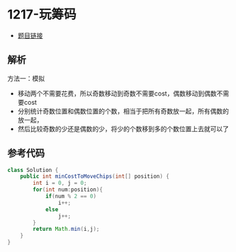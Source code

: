 # 1217-玩筹码

- [题目链接](https://leetcode.cn/problems/minimum-cost-to-move-chips-to-the-same-position/)

## 解析

方法一：模拟
- 移动两个不需要花费，所以奇数移动到奇数不需要cost，偶数移动到偶数不需要cost
- 分别统计奇数位置和偶数位置的个数，相当于把所有奇数放一起，所有偶数的放一起，
- 然后比较奇数的少还是偶数的少，将少的个数移到多的个数位置上去就可以了

## 参考代码
```Java
class Solution {
    public int minCostToMoveChips(int[] position) {
        int i = 0, j = 0;
        for(int num:position){
            if(num % 2 == 0)
                i++;
            else
                j++;
        }
        return Math.min(i,j);
    }
}
```
